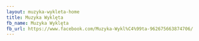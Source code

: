```yaml
---
layout: muzyka-wykleta-home
title: Muzyka Wyklęta
fb_name: Muzyka Wyklęta
fb_url: https://www.facebook.com/Muzyka-Wykl%C4%99ta-962675663874706/
---
```

